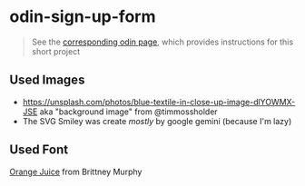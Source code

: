 # odin-sign-up-form
> See the [corresponding odin page](https://www.theodinproject.com/lessons/node-path-intermediate-html-and-css-sign-up-form), which provides instructions for this short project

## Used Images

- https://unsplash.com/photos/blue-textile-in-close-up-image-dlYOWMX-JSE aka "background image" from @timmossholder
- The SVG Smiley was create *mostly* by google gemini (because I'm lazy)

## Used Font

[Orange Juice](https://www.1001freefonts.com/orange-juice.font) from Brittney Murphy